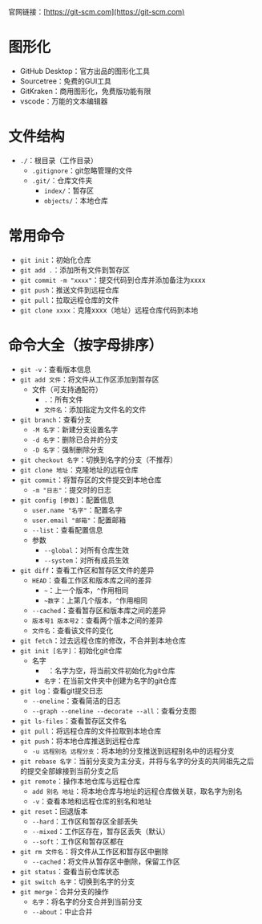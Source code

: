 官网链接：[https://git-scm.com](https://git-scm.com)

# 图形化

+ GitHub Desktop：官方出品的图形化工具
+ Sourcetree：免费的GUI工具
+ GitKraken：商用图形化，免费版功能有限
+ vscode：万能的文本编辑器

# 文件结构

+ `./`：根目录（工作目录）
	+ `.gitignore`：git忽略管理的文件
	+ `.git/`：仓库文件夹
		+ `index/`：暂存区
		+ `objects/`：本地仓库

# 常用命令
+ `git init`：初始化仓库
+ `git add .`：添加所有文件到暂存区
+ `git commit -m "xxxx"`：提交代码到仓库并添加备注为xxxx
+ `git push`：推送文件到远程仓库
+ `git pull`：拉取远程仓库的文件
+ `git clone xxxx`：克隆xxxx（地址）远程仓库代码到本地

# 命令大全（按字母排序）

+ `git -v`：查看版本信息
+ `git add 文件`：将文件从工作区添加到暂存区
	+ 文件（可支持通配符）
		+ `.`：所有文件
		+ `文件名`：添加指定为文件名的文件
+ `git branch`：查看分支
	+ `-M 名字`：新建分支设置名字
	+ `-d 名字`：删除已合并的分支
	+ `-D 名字`：强制删除分支
 + `git checkout 名字`：切换到名字的分支（不推荐）
+ `git clone 地址`：克隆地址的远程仓库
+ `git commit`：将暂存区的文件提交到本地仓库
	+ `-m "日志"`：提交时的日志
+ `git config [参数]`：配置信息
	+ `user.name "名字"`：配置名字
	+ `user.email "邮箱"`：配置邮箱
	+ `--list`：查看配置信息
	+ 参数
		+ `--global`：对所有仓库生效
		+ `--system`：对所有成员生效
+ `git diff`：查看工作区和暂存区文件的差异
	+ `HEAD`：查看工作区和版本库之间的差异
		+ `~`：上一个版本，`^`作用相同
		+ `~数字`：上第几个版本，`^`作用相同
	+ `--cached`：查看暂存区和版本库之间的差异
	+ `版本号1 版本号2`：查看两个版本之间的差异
	+ `文件名`：查看该文件的变化
+ `git fetch`：过去远程仓库的修改，不合并到本地仓库
+ `git init [名字]`：初始化git仓库
	+ 名字
		+ ` `：名字为空，将当前文件初始化为git仓库
		+ `名字`：在当前文件夹中创建为名字的git仓库
+ `git log`：查看git提交日志
	+ `--oneline`：查看简洁的日志
	+ `--graph --oneline --decorate --all`：查看分支图
+ `git ls-files`：查看暂存区文件名
+ `git pull`：将远程仓库的文件拉取到本地仓库
+ `git push`：将本地仓库推送到远程仓库
	+ `-u 远程别名 远程分支`：将本地的分支推送到远程别名中的远程分支
+ `git rebase 名字`：当前分支变为主分支，并将与名字的分支的共同祖先之后的提交全部嫁接到当前分支之后
+ `git remote`：操作本地仓库与远程仓库
	+ `add 别名 地址`：将本地仓库与地址的远程仓库做关联，取名字为别名
	+ `-v`：查看本地和远程仓库的别名和地址
+ `git reset`：回退版本
	+ `--hard`：工作区和暂存区全部丢失
	+ `--mixed`：工作区存在，暂存区丢失（默认）
	+ `--soft`：工作区和暂存区都在
+ `git rm 文件名`：将文件从工作区和暂存区中删除
	+ `--cached`：将文件从暂存区中删除，保留工作区
+ `git status`：查看当前仓库状态
+ `git switch 名字`：切换到名字的分支
+ `git merge`：合并分支的操作
	+ `名字`：将名字的分支合并到当前分支
	+ `--about`：中止合并